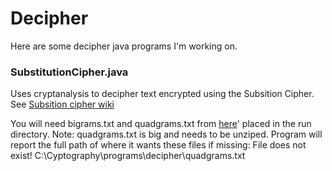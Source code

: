 # Decipher

Here are some decipher java programs I'm working on.

### SubstitutionCipher.java
<p>Uses cryptanalysis to decipher text encrypted using the Subsition Cipher.
 See <a href="https://en.wikipedia.org/wiki/Substitution_cipher">Subsition cipher wiki</a></p>

You will need bigrams.txt and quadgrams.txt from <a href="http://practicalcryptography.com/cryptanalysis/text-characterisation/quadgrams/">here</a>' placed in the run directory. Note: quadgrams.txt is big and needs to be unziped.
Program will report the full path of where it wants these files if missing:
File does not exist! C:\Cyptography\programs\decipher\quadgrams.txt
